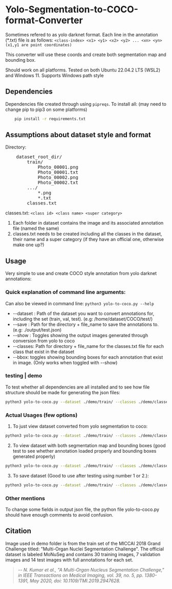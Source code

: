 # Yolo-Segmentation-to-COCO-format-Converter

Sometimes refered to as yolo darknet format. Each line in the annotation (*.txt) file is as follows:
` <class-index> <x1> <y1> <x2> <y2> ... <xn> <yn> (x1,y1 are point coordinates) `

This converter will use these coords and create both segmentation map and bounding box. 

Should work on all platforms. Tested on both Ubuntu 22.04.2 LTS (WSL2) and Windows 11. Supports Windows path style 

## Dependencies
Dependencies file created through using `pipreqs`. To install all: (may need to change pip to pip3 on some platforms)
```bash
    pip install -r requirements.txt
```

## Assumptions about dataset style and format
Directory:
<pre>
    dataset_root_dir/
        train/
            Photo_00001.png
            Photo_00001.txt
            Photo_00002.png
            Photo_00002.txt
        .../
            *.png
            *.txt
        classes.txt
</pre>
classes.txt:
`<class id> <class name> <super category>`

1. Each folder in dataset contains the image and its associated annotation file (named the same)
2. classes.txt needs to be created including all the classes in the dataset, their name and a super category (if they have an official one, otherwise make one up?)


## Usage
Very simple to use and create COCO style annotation from yolo darknet annotations:

### Quick explanation of command line arguments:
Can also be viewed in command line: `python3 yolo-to-coco.py --help`

- --dataset : Path of the dataset you want to convert annotations for, including the set (train, val, test). (e.g: /home/dataset/COCO/test/) 
- --save : Path for the directory + file_name to save the annotations to. (e.g: ./output/test.json)
- --show : Toggles showing the output images generated through conversion from yolo to coco
- --classes: Path for directory + file_name for the classes.txt file for each class that exist in the dataset
- --bbox: toggles showing bounding boxes for each annotation that exist in image. (Only works when toggled with --show)

### testing | demo
To test whether all dependencies are all installed and to see how file structure should be made for generating the json files:
```bash
python3 yolo-to-coco.py --dataset ./demo/train/ --classes ./demo/classes.txt --save ./output/train.json
```

### Actual Usages (few options)
1. To just view dataset converted from yolo segmentation to coco:
```bash
python3 yolo-to-coco.py --dataset ./demo/train/ --classes ./demo/classes.txt --show #change both dataset and classes to suit yours
```
2. To view dataset with both segmentation map and bounding boxes (good test to see whether annotation loaded properly and bounding boxes generated properly)
```bash
python3 yolo-to-coco.py --dataset ./demo/train/ --classes ./demo/classes.txt --show --bbox
```
3. To save dataset (Good to use after testing using number 1 or 2.):
```bash
python3 yolo-to-coco.py --dataset ./demo/train/ --classes ./demo/classes.txt --save ./output/train.json
```
### Other mentions
To change some fields in output json file, the python file yolo-to-coco.py should have enough comments to avoid confusion.

## Citation
Image used in demo folder is from the train set of the MICCAI 2018 Grand Challenge titled: "Multi-Organ Nuclei Segmentation Challenge". 
The official dataset is labeled MoNuSeg and contains 30 training images, 7 validation images and 14 test images with full annotations for each set.
> -- <cite>N. Kumar et al., "A Multi-Organ Nucleus Segmentation Challenge," in IEEE Transactions on Medical Imaging, vol. 39, no. 5, pp. 1380-1391, May 2020, doi: 10.1109/TMI.2019.2947628.</cite>
